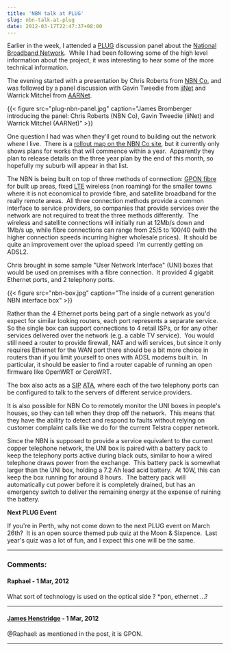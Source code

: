 ```yaml
---
title: 'NBN talk at PLUG'
slug: nbn-talk-at-plug
date: 2012-03-17T22:47:37+08:00
---
```


Earlier in the week, I attended a [PLUG](http://www.plug.org.au/)
discussion panel about the [National Broadband
Network](http://en.wikipedia.org/wiki/National_Broadband_Network). 
While I had been following some of the high level information about the
project, it was interesting to hear some of the more technical
information.

The evening started with a presentation by Chris Roberts from [NBN
Co](http://www.nbnco.com.au/), and was followed by a panel discussion
with Gavin Tweedie from [iiNet](http://www.iinet.net.au/) and Warrick
Mitchel from [AARNet](http://www.aarnet.edu.au/).

{{< figure src="plug-nbn-panel.jpg"
        caption="James Bromberger introducing the panel: Chris Roberts (NBN Co), Gavin Tweedie (iiNet) and Warrick Mitchel (AARNet)" >}}

One question I had was when they\'ll get round to building out the
network where I live.  There is a [rollout map on the NBN Co
site](http://www.nbnco.com.au/rollout/rollout-map.html), but it
currently only shows plans for works that will commence within a year. 
Apparently they plan to release details on the three year plan by the
end of this month, so hopefully my suburb will appear in that list.

The NBN is being built on top of three methods of connection: [GPON
fibre](http://en.wikipedia.org/wiki/Passive_optical_network) for built
up areas, fixed [LTE](http://en.wikipedia.org/wiki/Long_Term_Evolution)
wireless (non roaming) for the smaller towns where it is not economical
to provide fibre, and satellite broadband for the really remote areas. 
All three connection methods provide a common interface to service
providers, so companies that provide services over the network are not
required to treat the three methods differently.  The wireless and
satellite connections will initially run at 12Mb/s down and 1Mb/s up,
while fibre connections can range from 25/5 to 100/40 (with the higher
connection speeds incurring higher wholesale prices).  It should be
quite an improvement over the upload speed  I\'m currently getting on
ADSL2.

Chris brought in some sample \"User Network Interface\" (UNI) boxes that
would be used on premises with a fibre connection.  It provided 4
gigabit Ethernet ports, and 2 telephony ports.

{{< figure src="nbn-box.jpg"
        caption="The inside of a current generation NBN interface box" >}}

Rather than the 4 Ethernet ports being part of a single network as
you\'d expect for similar looking routers, each port represents a
separate service.  So the single box can support connections to 4 retail
ISPs, or for any other services delivered over the network (e.g. a cable
TV service).  You would still need a router to provide firewall, NAT and
wifi services, but since it only requires Ethernet for the WAN port
there should be a bit more choice in routers than if you limit yourself
to ones with ADSL modems built in.  In particular, it should be easier
to find a router capable of running an open firmware like OpenWRT or
CeroWRT.

The box also acts as a
[SIP](http://en.wikipedia.org/wiki/Session_Initiation_Protocol "Session Initiation Protocol")
[ATA](http://en.wikipedia.org/wiki/Analog_telephone_adapter "Analog Telephone Adapter"),
where each of the two telephony ports can be configured to talk to the
servers of different service providers.

It is also possible for NBN Co to remotely monitor the UNI boxes in
people\'s houses, so they can tell when they drop off the network.  This
means that they have the ability to detect and respond to faults without
relying on customer complaint calls like we do for the current Telstra
copper network.

Since the NBN is supposed to provide a service equivalent to the current
copper telephone network, the UNI box is paired with a battery pack to
keep the telephony ports active during black outs, similar to how a
wired telephone draws power from the exchange.  This battery pack is
somewhat larger than the UNI box, holding a 7.2 Ah lead acid battery. 
At 10W, this can keep the box running for around 8 hours.  The battery
pack will automatically cut power before it is completely drained, but
has an emergency switch to deliver the remaining energy at the expense
of ruining the battery.

**Next PLUG Event**

If you\'re in Perth, why not come down to the next PLUG event on March
26th?  It is an open source themed pub quiz at the Moon & Sixpence. 
Last year\'s quiz was a lot of fun, and I expect this one will be the
same.

---
### Comments:
#### Raphael - <time datetime="2012-03-19 15:00:44">1 Mar, 2012</time>

What sort of technology is used on the optical side ? \*pon, ethernet
\...?

---
#### [James Henstridge](http://blogs.gnome.org/jamesh/) - <time datetime="2012-03-19 15:14:28">1 Mar, 2012</time>

\@Raphael: as mentioned in the post, it is GPON.

---
